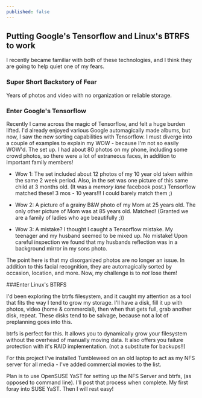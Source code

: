 ```yaml
---
published: false
---
```

## Putting Google's Tensorflow and Linux's BTRFS to work

I recently became familiar with both of these technologies, and I think they are going to help quiet one of my fears.

### Super Short Backstory of Fear
Years of photos and video with no organization or reliable storage.

### Enter Google's Tensorflow 
Recently I came across the magic of Tensorflow, and felt a huge burden lifted. I'd already enjoyed various Google automagically made albums, but now, I saw the new sorting capabilities with Tensorflow. I must diverge into a couple of examples to explain my WOW - because I'm not so easily WOW'd. The set up. I had about 80 photos on my phone, including some crowd photos, so there were a lot of extraneous faces, in addition to important family members! 

- Wow 1: The set included about 12 photos of my 10 year old taken within the same 2 week period.  Also, in the set was one picture of this same child at 3 months old. (It was a _memory lane_ facebook post.) Tensorflow matched these! 3 mos - 10 years!!! I could barely match them ;)

- Wow 2: A picture of a grainy B&W photo of my Mom at 25 years old. The only other picture of Mom was at 85 years old. Matched! (Granted we are a family of ladies who age beautifully ;))

- Wow 3: A mistake? I thought I caught a Tensorflow mistake. My teenager and my husband seemed to be mixed up. No mistake! Upon careful inspection we found that my husbands reflection was in a background mirror in my sons photo.

The point here is that my disorganized photos are no longer an issue. In addition to this facial recognition, they are automagically sorted by occasion, location, and more. Now, my challenge is to _not_ lose them!

###Enter Linux's BTRFS

I'd been exploring the btrfs filesystem, and it caught my attention as a tool that fits the way I tend to grow my storage. I'll have a disk, fill it up with photos, video (home & commercial), then when that gets full, grab another disk, repeat. These disks tend to be salvage, because not a lot of preplanning goes into this.

btrfs is perfect for this. It allows you to dynamically grow your filesystem without the overhead of manually moving data. It also offers you failure protection with it's RAID implementation.  (not a substitute for backups!!)

For this project I've installed Tumbleweed on an old laptop to act as my NFS server for all media - I've added commercial movies to the list.

Plan is to use OpenSUSE YaST for setting up the NFS Server and btrfs, (as opposed to command line). I'll post that process when complete. My first foray into SUSE YaST. Then I will rest easy!

